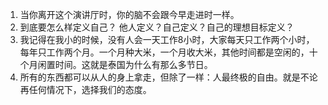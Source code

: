 1. 当你离开这个演讲厅时，你的脑不会跟今早走进时一样。
2. 到底要怎么样定义自己？ 他人定义？自己定义？自己的理想目标定义？
3. 我记得在我小的时候，没有人会一天工作8小时，大家每天只工作两个小时，每年只工作两个月。一个月种大米，一个月收大米，其他时间都是空闲的，十个月闲置时间。这就是泰国为什么有那么多节日。
4. 所有的东西都可以从人的身上拿走，但除了一样：人最终极的自由。就是不论再任何情况下，选择我们的态度。
